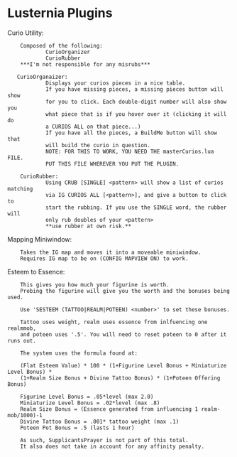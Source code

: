 # Lusternia Plugins


Curio Utility:
        
        Composed of the following:
                CurioOrganizer
                CurioRubber
		***I'm not responsible for any misrubs***
        
       CurioOrganaizer:
                Displays your curios pieces in a nice table.
                If you have missing pieces, a missing pieces button will show
                for you to click. Each double-digit number will also show you
                what piece that is if you hover over it (clicking it will do
                a CURIOS ALL on that piece...)
                If you have all the pieces, a BuildMe button will show that
                will build the curio in question.
                NOTE: FOR THIS TO WORK, YOU NEED THE masterCurios.lua FILE.
                PUT THIS FILE WHEREVER YOU PUT THE PLUGIN.

        CurioRubber:
                Using CRUB [SINGLE] <pattern> will show a list of curios matching
                via IG CURIOS ALL [<pattern>], and give a button to click to 
                start the rubbing. If you use the SINGLE word, the rubber will
                only rub doubles of your <pattern>
                **use rubber at own risk.**
        

Mapping Miniwindow:
        
        Takes the IG map and moves it into a moveable miniwindow.
        Requires IG map to be on (CONFIG MAPVIEW ON) to work. 
        
        
Esteem to Essence:

        This gives you how much your figurine is worth.
        Probing the figurine will give you the worth and the bonuses being used.
        
        Use 'SESTEEM (TATTOO|REALM|POTEEN) <number>' to set these bonuses.
        
        Tattoo uses weight, realm uses essence from inlfuencing one realmmob, 
        and poteen uses '.5'. You will need to reset poteen to 0 after it runs out.
        
        The system uses the formula found at: 
        
        (Flat Esteem Value) * 100 * (1+Figurine Level Bonus + Miniaturize Level Bonus) * 
        (1+Realm Size Bonus + Divine Tattoo Bonus) * (1+Poteen Offering Bonus)

        Figurine Level Bonus = .05*level (max 2.0)
        Miniaturize Level Bonus = .02*level (max .8)
        Realm Size Bonus = (Essence generated from influencing 1 realm-mob/1000)-1
        Divine Tattoo Bonus = .001* tattoo weight (max .1)
        Poteen Pot Bonus = .5 (lasts 1 hour)

        As such, SupplicantsPrayer is not part of this total. 
        It also does not take in account for any affinity penalty.
        
        
        
